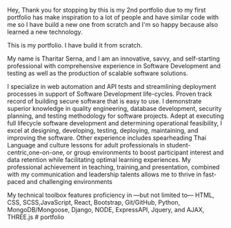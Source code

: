 Hey, Thank you for stopping by this is my 2nd portfolio due to my first portfolio has make inspiration to a lot of people and have similar code with me so I have build a new one from scratch and I'm so happy because also learned a new technology.

This is my portfolio. I have build it from scratch.

My name is Tharitar Serna, and I am an innovative, savvy, and self-starting professional with comprehensive experience in Software Development and testing as well as the production of scalable software solutions.
        
I specialize in web automation and API tests and streamlining deployment processes in support of Software Development life-cycles. Proven track record of building secure software that is easy to use. I demonstrate superior knowledge in
quality engineering, database development, security planning, and testing methodology for software projects. Adept at executing full lifecycle software development and determining operational feasibility, I excel at designing, developing, testing, deploying, maintaining, and improving the software. Other experience includes spearheading Thai Language and culture lessons for adult professionals in student-centric,one-on-one, or group environments to boost participant interest and data retention while facilitating optimal learning experiences. My professional achievement in teaching, training,and presentation, combined with my communication and
leadership talents allows me to thrive in fast-paced and challenging environments
        
 My technical toolbox features proficiency in —but not limited to— HTML, CSS, SCSS,JavaScript, React, Bootstrap, Git/GitHub, Python, MongoDB/Mongoose, Django, NODE, ExpressAPI, Jquery, and AJAX, THREE.js
        # portfolio
